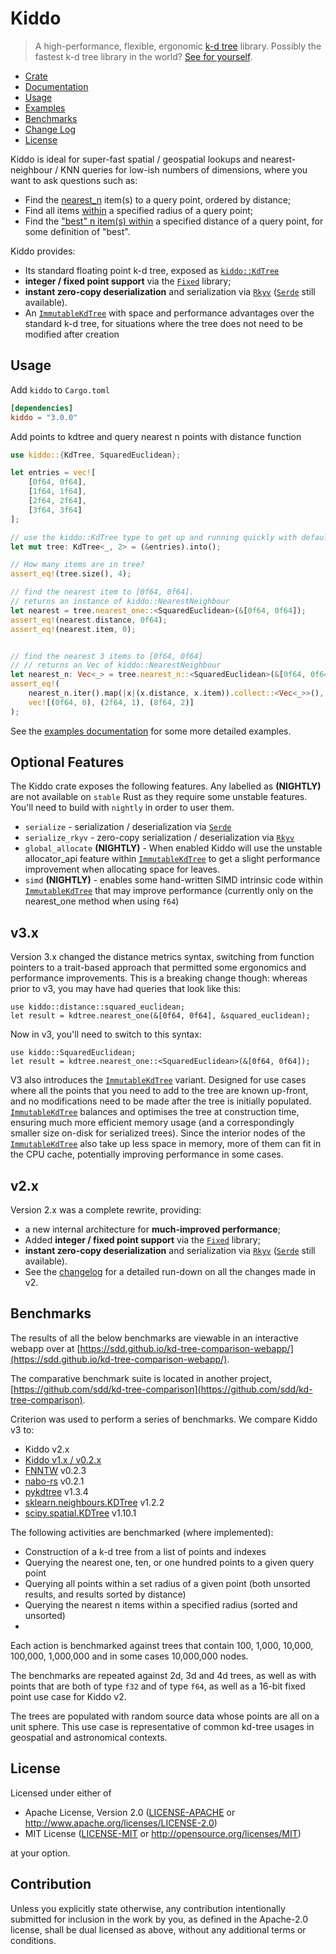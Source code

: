 # Kiddo

> A high-performance, flexible, ergonomic [k-d tree](https://en.wikipedia.org/wiki/K-d_tree) library. Possibly the fastest k-d tree library in the world? [See for yourself](https://sdd.github.io/kd-tree-comparison-webapp/).

* [Crate](https://crates.io/crates/kiddo)
* [Documentation](https://docs.rs/kiddo)
* [Usage](#usage)
* [Examples](https://github.com/sdd/kiddo/blob/master/examples/Readme.md)
* [Benchmarks](#benchmarks)
* [Change Log](https://github.com/sdd/kiddo/blob/master/CHANGELOG.md)
* [License](#license)

Kiddo is ideal for super-fast spatial / geospatial lookups and nearest-neighbour / KNN queries for low-ish numbers of dimensions, where you want to ask questions such as:
 - Find the [nearest_n](https://docs.rs/kiddo/latest/kiddo/float/kdtree/struct.KdTree.html#method.nearest_n) item(s) to a query point, ordered by distance;
 - Find all items [within](https://docs.rs/kiddo/latest/kiddo/float/kdtree/struct.KdTree.html#method.within) a specified radius of a query point;
 - Find the ["best" n item(s) within](https://docs.rs/kiddo/latest/kiddo/float/kdtree/struct.KdTree.html#method.best_n_within) a specified distance of a query point, for some definition of "best".

Kiddo provides:
 - Its standard floating point k-d tree, exposed as [`kiddo::KdTree`](`crate::KdTree`)
 - **integer / fixed point support** via the [`Fixed`](https://docs.rs/fixed/latest/fixed/) library;
 - **instant zero-copy deserialization** and serialization via [`Rkyv`](https://docs.rs/rkyv/latest/rkyv/) ([`Serde`](https://docs.rs/serde/latest/serde/) still available).
 - An [`ImmutableKdTree`](`immutable::float::kdtree::ImmutableKdTree`) with space and performance advantages over the standard
   k-d tree, for situations where the tree does not need to be modified after creation

## Usage
Add `kiddo` to `Cargo.toml`
```toml
[dependencies]
kiddo = "3.0.0"
```

Add points to kdtree and query nearest n points with distance function
```rust
use kiddo::{KdTree, SquaredEuclidean};

let entries = vec![
    [0f64, 0f64],
    [1f64, 1f64],
    [2f64, 2f64],
    [3f64, 3f64]
];

// use the kiddo::KdTree type to get up and running quickly with default settings
let mut tree: KdTree<_, 2> = (&entries).into();

// How many items are in tree?
assert_eq!(tree.size(), 4);

// find the nearest item to [0f64, 0f64].
// returns an instance of kiddo::NearestNeighbour
let nearest = tree.nearest_one::<SquaredEuclidean>(&[0f64, 0f64]);
assert_eq!(nearest.distance, 0f64);
assert_eq!(nearest.item, 0);


// find the nearest 3 items to [0f64, 0f64]
// // returns an Vec of kiddo::NearestNeighbour
let nearest_n: Vec<_> = tree.nearest_n::<SquaredEuclidean>(&[0f64, 0f64], 3);
assert_eq!(
    nearest_n.iter().map(|x|(x.distance, x.item)).collect::<Vec<_>>(),
    vec![(0f64, 0), (2f64, 1), (8f64, 2)]
);
```
See the [examples documentation](https://github.com/sdd/kiddo/tree/master/examples) for some more detailed examples.

## Optional Features

The Kiddo crate exposes the following features. Any labelled as **(NIGHTLY)** are not available on `stable` Rust as they require some unstable features. You'll need to build with `nightly` in order to user them.
* `serialize` - serialization / deserialization via [`Serde`](https://docs.rs/serde/latest/serde/)
* `serialize_rkyv` - zero-copy serialization / deserialization via [`Rkyv`](https://docs.rs/rkyv/latest/rkyv/)
* `global_allocate` **(NIGHTLY)** -  When enabled Kiddo will use the unstable allocator_api feature within [`ImmutableKdTree`](`immutable::float::kdtree::ImmutableKdTree`) to get a slight performance improvement when allocating space for leaves.
* `simd` **(NIGHTLY)** - enables some hand-written SIMD intrinsic code within [`ImmutableKdTree`](`immutable::float::kdtree::ImmutableKdTree`) that may improve performance (currently only on the nearest_one method when using `f64`)

## v3.x

Version 3.x changed the distance metrics syntax, switching from function pointers to a trait-based
approach that permitted some ergonomics and performance improvements. This is a breaking change though:
whereas prior to v3, you may have had queries that look like this:

```
use kiddo::distance::squared_euclidean;
let result = kdtree.nearest_one(&[0f64, 0f64], &squared_euclidean);
```

Now in v3, you'll need to switch to this syntax:

```
use kiddo::SquaredEuclidean;
let result = kdtree.nearest_one::<SquaredEuclidean>(&[0f64, 0f64]);
```

V3 also introduces the [`ImmutableKdTree`](`immutable::float::kdtree::ImmutableKdTree`) variant. Designed for use cases where all the points that you need to add
to the tree are known up-front, and no modifications need to be made after the tree is initially populated.
[`ImmutableKdTree`](`immutable::float::kdtree::ImmutableKdTree`) balances and optimises the tree at construction time, ensuring much more efficient
memory usage (and a correspondingly smaller size on-disk for serialized trees). Since the interior
nodes of the [`ImmutableKdTree`](`immutable::float::kdtree::ImmutableKdTree`) also take up less space in memory, more of them can fit in the CPU cache, potentially
improving performance in some cases.

## v2.x

Version 2.x was a complete rewrite, providing:
- a new internal architecture for **much-improved performance**;
- Added **integer / fixed point support** via the [`Fixed`](https://docs.rs/fixed/latest/fixed/) library;
- **instant zero-copy deserialization** and serialization via [`Rkyv`](https://docs.rs/rkyv/latest/rkyv/) ([`Serde`](https://docs.rs/serde/latest/serde/) still available).
- See the [changelog](https://github.com/sdd/kiddo/blob/master/CHANGELOG.md) for a detailed run-down on all the changes made in v2.


## Benchmarks

The results of all the below benchmarks are viewable in an interactive webapp over at [https://sdd.github.io/kd-tree-comparison-webapp/](https://sdd.github.io/kd-tree-comparison-webapp/).

The comparative benchmark suite is located in another project, [https://github.com/sdd/kd-tree-comparison](https://github.com/sdd/kd-tree-comparison).

Criterion was used to perform a series of benchmarks. We compare Kiddo v3 to:
* Kiddo v2.x
* [Kiddo v1.x / v0.2.x](https://github.com/sdd/kiddo_v1)
* [FNNTW](https://crates.io/crates/fnntw) v0.2.3
* [nabo-rs](https://crates.io/crates/nabo) v0.2.1
* [pykdtree](https://github.com/storpipfugl/pykdtree) v1.3.4
* [sklearn.neighbours.KDTree](https://scikit-learn.org/stable/modules/generated/sklearn.neighbors.KDTree.html) v1.2.2
* [scipy.spatial.KDTree](https://docs.scipy.org/doc/scipy/reference/generated/scipy.spatial.KDTree.html) v1.10.1

The following activities are benchmarked (where implemented):
* Construction of a k-d tree from a list of points and indexes
* Querying the nearest one, ten, or one hundred points to a given query point
* Querying all points within a set radius of a given point (both unsorted results, and results sorted by distance)
* Querying the nearest n items within a specified radius (sorted and unsorted)
* 
Each action is benchmarked against trees that contain 100, 1,000, 10,000, 100,000, 1,000,000 and in some cases 10,000,000 nodes.

The benchmarks are repeated against 2d, 3d and 4d trees, as well as with points that are both of type `f32` and of type `f64`, as well as a 16-bit fixed point use case for Kiddo v2.

The trees are populated with random source data whose points are all on a unit sphere. This use case is representative of common kd-tree usages in geospatial and astronomical contexts.


## License

Licensed under either of

* Apache License, Version 2.0 ([LICENSE-APACHE](LICENSE-APACHE) or <http://www.apache.org/licenses/LICENSE-2.0>)
* MIT License ([LICENSE-MIT](LICENSE-MIT) or <http://opensource.org/licenses/MIT>)

at your option.

## Contribution

Unless you explicitly state otherwise, any contribution intentionally submitted for inclusion in the work by you, as defined in the Apache-2.0 license, shall be dual licensed as above, without any additional terms or conditions.
